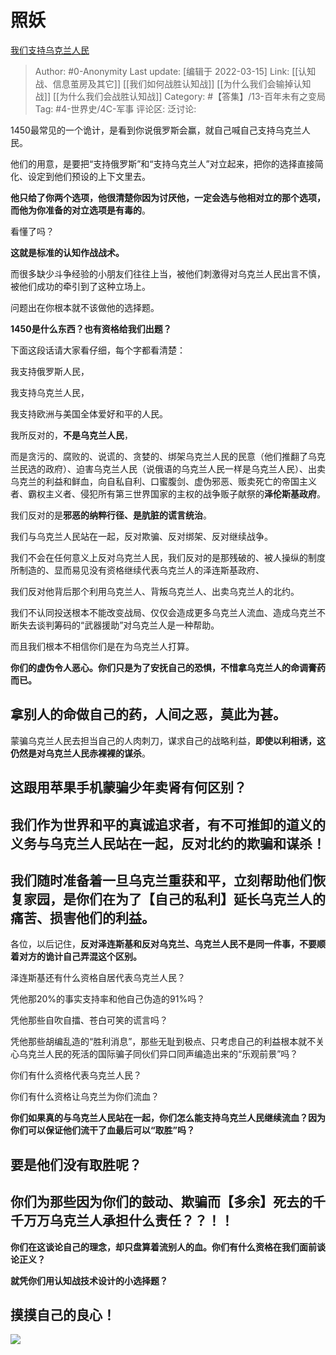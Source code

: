 # 照妖
[我们支持乌克兰人民](https://zhuanlan.zhihu.com/p/481507703)

> Author: #0-Anonymity
> Last update: [编辑于 2022-03-15]
> Link: [[认知战、信息茧房及其它]] [[我们如何战胜认知战]] [[为什么我们会输掉认知战]] [[为什么我们会战胜认知战]]
> Category: #【答集】/13-百年未有之变局
> Tag: #4-世界史/4C-军事
> 评论区:
> 泛讨论:

1450最常见的一个诡计，是看到你说俄罗斯会赢，就自己喊自己支持乌克兰人民。

他们的用意，是要把“支持俄罗斯”和“支持乌克兰人”对立起来，把你的选择直接简化、设定到他们预设的上下文里去。

**他只给了你两个选项，他很清楚你因为讨厌他，一定会选与他相对立的那个选项，而他为你准备的对立选项是有毒的**。

看懂了吗？

**这就是标准的认知作战战术。**

而很多缺少斗争经验的小朋友们往往上当，被他们刺激得对乌克兰人民出言不慎，被他们成功的牵引到了这种立场上。

问题出在你根本就不该做他的选择题。

**1450是什么东西？也有资格给我们出题？**

下面这段话请大家看仔细，每个字都看清楚：

我支持俄罗斯人民，

我支持乌克兰人民，

我支持欧洲与美国全体爱好和平的人民。

我所反对的，**不是乌克兰人民**，

而是贪污的、腐败的、说谎的、贪婪的、绑架乌克兰人民的民意（他们推翻了乌克兰民选的政府）、迫害乌克兰人民（说俄语的乌克兰人民一样是乌克兰人民）、出卖乌克兰的利益和鲜血，向自私自利、口蜜腹剑、虚伪邪恶、贩卖死亡的帝国主义者、霸权主义者、侵犯所有第三世界国家的主权的战争贩子献祭的**泽伦斯基政府**。

我们反对的是**邪恶的纳粹行径、是肮脏的谎言统治**。

我们与乌克兰人民站在一起，反对欺骗、反对绑架、反对继续战争。

我们不会在任何意义上反对乌克兰人民，我们反对的是那残破的、被人操纵的制度所制造的、显而易见没有资格继续代表乌克兰人的泽连斯基政府、

我们反对他背后那个利用乌克兰人、背叛乌克兰人、出卖乌克兰人的北约。

我们不认同投送根本不能改变战局、仅仅会造成更多乌克兰人流血、造成乌克兰不断失去谈判筹码的“武器援助”对乌克兰人是一种帮助。

而且我们根本不相信你们是在为乌克兰人打算。

**你们的虚伪令人恶心。你们只是为了安抚自己的恐惧，不惜拿乌克兰人的命调膏药而已。**

## **拿别人的命做自己的药，人间之恶，莫此为甚。**

蒙骗乌克兰人民去担当自己的人肉刺刀，谋求自己的战略利益，**即使以利相诱，这仍然是对乌克兰人民赤裸裸的谋杀**。

## **这跟用苹果手机蒙骗少年卖肾有何区别？**

## **我们作为世界和平的真诚追求者，有不可推卸的道义的义务与乌克兰人民站在一起，反对北约的欺骗和谋杀！**

## **我们随时准备着一旦乌克兰重获和平，立刻帮助他们恢复家园，是你们在为了【自己的私利】延长乌克兰人的痛苦、损害他们的利益。**

各位，以后记住，**反对泽连斯基和反对乌克兰、乌克兰人民不是同一件事，不要顺着对方的诡计自己弄混这个区别。**

泽连斯基还有什么资格自居代表乌克兰人民？

凭他那20%的事实支持率和他自己伪造的91%吗？

凭他那些自吹自擂、苍白可笑的谎言吗？

凭他那些胡编乱造的“胜利消息”，那些无耻到极点、只考虑自己的利益根本就不关心乌克兰人民的死活的国际骗子同伙们异口同声编造出来的“乐观前景”吗？

你们有什么资格代表乌克兰人民？

你们有什么资格让乌克兰为你们流血？

**你们如果真的与乌克兰人民站在一起，你们怎么能支持乌克兰人民继续流血？因为你们可以保证他们流干了血最后可以“取胜”吗？**

## 要是他们没有取胜呢？

## 你们为那些因为你们的鼓动、欺骗而【多余】死去的千千万万乌克兰人承担什么责任？？！！

**你们在这谈论自己的理念，却只盘算着流别人的血。你们有什么资格在我们面前谈论正义？**

**就凭你们用认知战技术设计的小选择题？**

## **摸摸自己的良心！**

![](https://pic4.zhimg.com/v2-4bac8989aab676b8af0f7e0f60c685bf_b.jpg)
